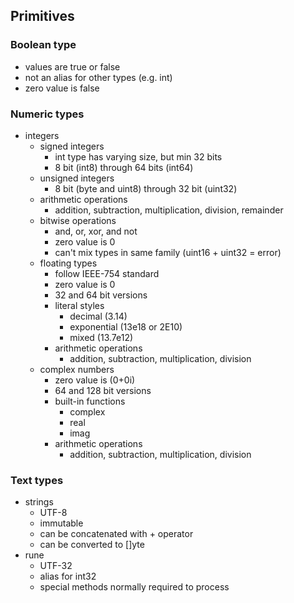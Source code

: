 ## Primitives

### Boolean type
- values are true or false
- not an alias for other types (e.g. int)
- zero value is false

### Numeric types
- integers
    - signed integers
        - int type has varying size, but min 32 bits
        - 8 bit (int8) through 64 bits (int64)
    - unsigned integers
        - 8 bit (byte and uint8) through 32 bit (uint32)
    - arithmetic operations
        - addition, subtraction, multiplication, division, remainder
    - bitwise operations
        - and, or, xor, and not
        - zero value is 0
        - can't mix types in same family (uint16 + uint32 = error)
    - floating types
        - follow IEEE-754 standard
        - zero value is 0
        - 32 and 64 bit versions
        - literal styles
            - decimal (3.14)
            - exponential (13e18 or 2E10)
            - mixed (13.7e12)
        - arithmetic operations
            - addition, subtraction, multiplication, division
    - complex numbers
        - zero value is (0+0i)
        - 64 and 128 bit versions
        - built-in functions
            - complex
            - real
            - imag
        - arithmetic operations
            - addition, subtraction, multiplication, division

### Text types
- strings
    - UTF-8
    - immutable
    - can be concatenated with + operator
    - can be converted to []yte
- rune
    - UTF-32
    - alias for int32
    - special methods normally required to process